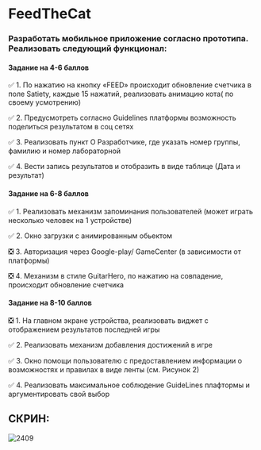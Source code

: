 # FeedTheCat

### Разработать мобильное приложение согласно прототипа. Реализовать следующий функционал:
#### Задание на 4-6 баллов
:white_check_mark: 1.	По нажатию на кнопку «FEED» происходит обновление счетчика в поле Satiety, каждые 15 нажатий, реализовать анимацию кота( по своему усмотрению)

:white_check_mark: 2.	Предусмотреть согласно Guidelines платформы возможность поделиться результатом в соц сетях

:white_check_mark: 3.	Реализовать пункт О Разработчике, где указать номер группы, фамилию и номер лабораторной

:white_check_mark: 4.	 Вести запись результатов и отобразить в виде таблице (Дата и результат)

#### Задание на 6-8 баллов
:white_check_mark: 1.	Реализовать механизм запоминания пользователей (может играть несколько человек на 1 устройстве)

:white_check_mark: 2.	Окно загрузки с анимированным обьектом

:negative_squared_cross_mark: 3.	Авторизация через Google-play/ GameCenter (в зависимости от платформы)

:negative_squared_cross_mark: 4.	Механизм  в стиле GuitarHero, по нажатию на совпадение, происходит обновление счетчика

#### Задание на 8-10 баллов
:negative_squared_cross_mark: 1.	На главном экране устройства, реализовать виджет с отображением результатов последней игры

:white_check_mark: 2.	Реализовать механизм добавления достижений в игре

:white_check_mark: 3.	Окно помощи пользователю с предоставлением информации о возможностях и правилах в виде ленты (см. Рисунок 2) 

:white_check_mark: 4.	Реализовать максимальное соблюдение GuideLines плафтормы и аргументировать свой выбор

## СКРИН:

![2409](https://user-images.githubusercontent.com/64751489/161449065-27802bf7-945c-455f-b4ee-510b1b1a1d0a.png)



